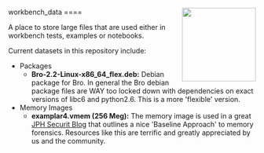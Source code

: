 <br>
<img src="http://raw.github.com/supercowpowers/workbench_data/master/images/big_data.jpg" width=150 align="right">
workbench_data
====

A place to store large files that are used either in workbench tests, examples or notebooks.

Current datasets in this repository include:

- Packages
  - **Bro-2.2-Linux-x86_64_flex.deb:** Debian package for Bro. In general the Bro debian package files are WAY too locked down with dependencies on exact versions of libc6 and python2.6. This is a more 'flexible' version.
- Memory Images
  - **examplar4.vmem (256 Meg):** The memory image is used in a great [JPH Securit Blog](http://jphsecurity.blogspot.com/2012/01/developing-baseline-approach-to.html) that outlines a nice 'Baseline Approach' to memory forensics. Resources like this are terrific and greatly appreciated by us and the community. 
